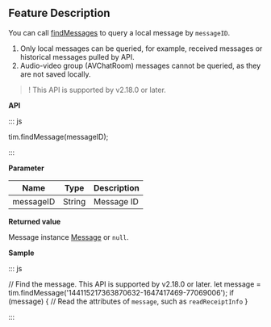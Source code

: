 ## Feature Description

You can call [findMessages](https://web.sdk.qcloud.com/im/doc/en/SDK.html#findMessage) to query a local message by `messageID`.
1. Only local messages can be queried, for example, received messages or historical messages pulled by API.
2. Audio-video group (AVChatRoom) messages cannot be queried, as they are not saved locally.

>! This API is supported by v2.18.0 or later.

**API**

<dx-codeblock>
:::  js

tim.findMessage(messageID);

:::
</dx-codeblock>

**Parameter**

| Name      | Type   | Description |
| --------- | ------ | ----------- |
| messageID | String | Message ID  |

**Returned value**

Message instance [Message](https://web.sdk.qcloud.com/im/doc/en//Message.html) or `null`.

**Sample**

<dx-codeblock>
:::  js

// Find the message. This API is supported by v2.18.0 or later.
let message = tim.findMessage('144115217363870632-1647417469-77069006');
if (message) {
  // Read the attributes of `message`, such as `readReceiptInfo`
}

:::
</dx-codeblock>